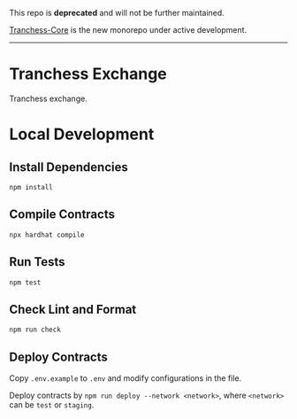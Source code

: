 This repo is **deprecated** and will not be further maintained.

[Tranchess-Core](https://github.com/tranchess/contract-core/) is the new monorepo under active development.

---

# Tranchess Exchange

Tranchess exchange.

# Local Development

## Install Dependencies

`npm install`

## Compile Contracts

`npx hardhat compile`

## Run Tests

`npm test`

## Check Lint and Format

`npm run check`

## Deploy Contracts

Copy `.env.example` to `.env` and modify configurations in the file.

Deploy contracts by `npm run deploy --network <network>`, where `<network>` can be `test` or `staging`.
